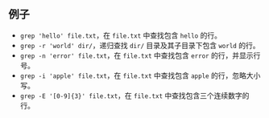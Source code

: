 ## 例子

- `grep 'hello' file.txt`，在 `file.txt` 中查找包含 `hello` 的行。
- `grep -r 'world' dir/`，递归查找 `dir/` 目录及其子目录下包含 `world` 的行。
- `grep -n 'error' file.txt`，在 `file.txt` 中查找包含 `error` 的行，并显示行号。
- `grep -i 'apple' file.txt`，在 `file.txt` 中查找包含 `apple` 的行，忽略大小写。
- `grep -E '[0-9]{3}' file.txt`，在 `file.txt` 中查找包含三个连续数字的行。
